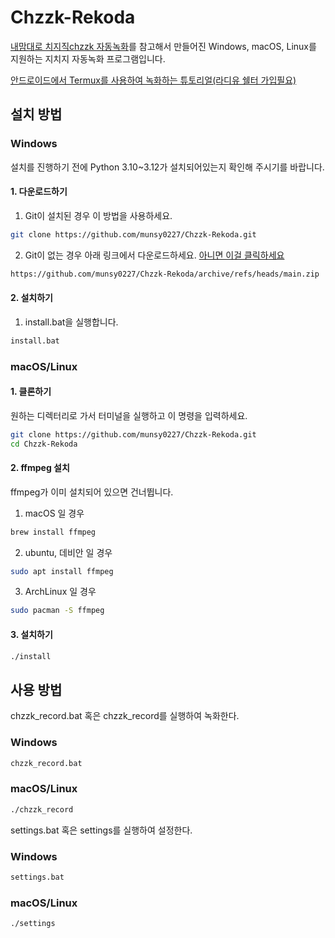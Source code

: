 #  Chzzk-Rekoda
[내맘대로 치지직chzzk 자동녹화](https://gall.dcinside.com/stellive/1150701)를 참고해서 만들어진 Windows, macOS, Linux를 지원하는 지치지 자동녹화 프로그램입니다.

[안드로이드에서 Termux를 사용하여 녹화하는 튜토리얼(라디유 쉘터 가입필요)](https://shelter.id/radiyu5/id/419644)

## 설치 방법

### Windows
설치를 진행하기 전에 Python 3.10~3.12가 설치되어있는지 확인해 주시기를 바랍니다.

#### 1. 다운로드하기
1. Git이 설치된 경우 이 방법을 사용하세요.
```bash
git clone https://github.com/munsy0227/Chzzk-Rekoda.git
```
2. Git이 없는 경우 아래 링크에서 다운로드하세요. [아니면 이걸 클릭하세요](https://github.com/munsy0227/Chzzk-Rekoda/archive/refs/heads/main.zip)
```bash
https://github.com/munsy0227/Chzzk-Rekoda/archive/refs/heads/main.zip
```
#### 2. 설치하기
1. install.bat을 실행합니다.
```bash
install.bat
```
### macOS/Linux

#### 1. 클론하기
원하는 디렉터리로 가서 터미널을 실행하고 이 명령을 입력하세요.
```bash
git clone https://github.com/munsy0227/Chzzk-Rekoda.git
cd Chzzk-Rekoda
```
#### 2. ffmpeg 설치
ffmpeg가 이미 설치되어 있으면 건너뜁니다.
1. macOS 일 경우
```bash
brew install ffmpeg
```
2. ubuntu, 데비안 일 경우
```bash
sudo apt install ffmpeg
```
3. ArchLinux 일 경우
```bash
sudo pacman -S ffmpeg
```
#### 3. 설치하기
```bash
./install
```

## 사용 방법
chzzk_record.bat 혹은 chzzk_record를 실행하여 녹화한다.
### Windows
```bash
chzzk_record.bat
```
### macOS/Linux
```bash
./chzzk_record
```

settings.bat 혹은 settings를 실행하여 설정한다.
### Windows
```bash
settings.bat
```
### macOS/Linux
```bash
./settings
```

